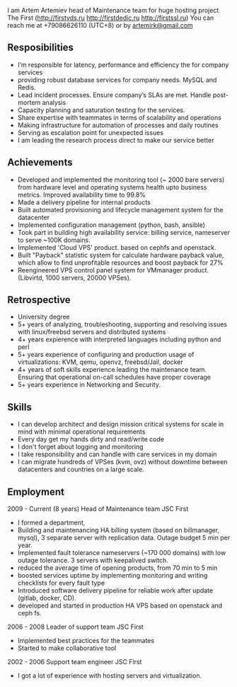 I am Artem Artemiev head of Maintenance team for huge hosting project The First (http://firstvds.ru http://firstdedic.ru http://firstssl.ru)
You can reach me at +79086626110 (UTC+8) or by artemirk@gmail.com 

## Resposibilities
* I’m responsible for latency, performance and efficiency the for company services
* providing robust database services for company needs. MySQL and Redis. 
* Lead incident processes. Ensure company’s SLAs are met. Handle post-mortem analysis 
* Capacity planning and saturation testing for the services.
* Share expertise with teammates in terms of scalability and operations
* Making infrastructure for automation of processes and daily routines
* Serving as escalation point for unexpected issues
* I am leading the research process direct to make our service better
## Achievements
* Developed and implemented the monitoring tool (~ 2000 bare servers) from hardware level and operating systems health upto business metrics. Improved availability time to 99.8%
* Made a delivery pipeline for internal products 
* Built automated provisioning and lifecycle management system for the datacenter
* Implemented configuration management (python, bash, ansible)
* Took part in building high availability service: billing service, nameserver to serve ~100K domains.
* Implemented 'Cloud VPS' product. based on cephfs and openstack.
* Built "Payback" statistic system for calculate hardware payback value, which allow to find unprofitable resources and boost payback for 27%
* Reengineered VPS control panel system for VMmanager product. (Libvirtd, 1000 servers, 20000 VPSes).
## Retrospective
* University degree
* 5+ years of analyzing, troubleshooting, supporting and resolving issues with linux/freebsd servers and distributed systems
* 4+ years expierence with interpreted languages including python and perl
* 5+ years experience of configuring and production usage of virtualizations: KVM, qemu, openvz, freebsd/Jail, docker
* 4+ years of soft skills experience leading the maintenance team. Ensuring that operational on-call schedules have proper coverage
* 5+ years experience in Networking and Security.
## Skills
* I can develop architect and design mission critical systems for scale in mind with minimal operational requirements
* Every day get my hands dirty and read/write code
* I don't forget about logging and monitoring
* I take responsibility and can handle with care services in my domain 
* I can migrate hundreds of VPSes (kvm, ovz) without downtime between datacenters and countries on a large scale.
## Employment
2009 - Current (8 years) Head of Maintenance team JSC First
* I formed a department, 
* Building and maintenancing HA billing system (based on billmanager, mysql), 3 separate server with replication data. Outage budget 5 min per year.
* Implemented fault tolerance nameservers (~170 000 domains) with low outage tolerance. 3 servers with keepalived switch.
* reduced the average time of opening products, from 70 min to 5 min
* boosted services uptime by implementing monitoring and writing checklists for every fault type
* Introduced software delivery pipeline for reliable work after update (gitlab, docker, CD).
* developed and started in production HA VPS based on openstack and ceph fs.

2006 - 2008 Leader of support team JSC First
* Implemented best practices for the teammates
* Started to make collaborative tool 

2002 - 2006  Support team engineer JSC First
* I got a lot of experience with hosting servers and virtualization. 

